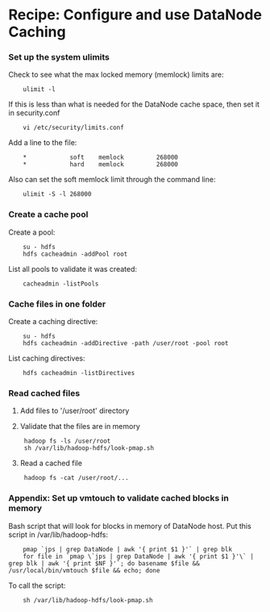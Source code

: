 # Recipe: Configure and use DataNode Caching

### Set up the system ulimits

Check to see what the max locked memory (memlock) limits are:

        ulimit -l

If this is less than what is needed for the DataNode cache space, then set it in security.conf

        vi /etc/security/limits.conf

Add a line to the file:

        *            soft    memlock         268000
        *            hard    memlock         268000 

Also can set the soft memlock limit through the command line:

        ulimit -S -l 268000

### Create a cache pool

Create a pool:

        su - hdfs
        hdfs cacheadmin -addPool root

List all pools to validate it was created:

        cacheadmin -listPools

### Cache files in one folder

Create a caching directive:

        su - hdfs
        hdfs cacheadmin -addDirective -path /user/root -pool root

List caching directives:

        hdfs cacheadmin -listDirectives

### Read cached files

1. Add files to '/user/root' directory

2. Validate that the files are in memory

        hadoop fs -ls /user/root
        sh /var/lib/hadoop-hdfs/look-pmap.sh

3. Read a cached file

        hadoop fs -cat /user/root/...

### Appendix: Set up vmtouch to validate cached blocks in memory

Bash script that will look for blocks in memory of DataNode host.
Put this script in /var/lib/hadoop-hdfs:

        pmap `jps | grep DataNode | awk '{ print $1 }'` | grep blk
        for file in `pmap \`jps | grep DataNode | awk '{ print $1 }'\` | grep blk | awk '{ print $NF }'`; do basename $file && /usr/local/bin/vmtouch $file && echo; done 

To call the script:

        sh /var/lib/hadoop-hdfs/look-pmap.sh
